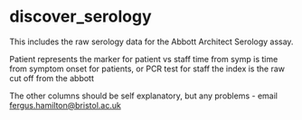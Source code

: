 # discover_serology

This includes the raw serology data for the Abbott Architect Serology assay.

Patient represents the marker for patient vs staff
time from symp is time from symptom onset for patients, or PCR test for staff
the index is the raw cut off from the abbott

The other columns should be self explanatory, but any problems - email fergus.hamilton@bristol.ac.uk
